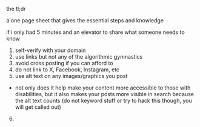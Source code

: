 the tl;dr

a one page sheet that gives the essential steps and knowledge

if i only had 5 minutes and an elevator to share what someone needs to know


1. self-verify with your domain
2. use links but not any of the algorithmic gymnastics
3. avoid cross posting if you can afford to
4. do not link to X, Facebook, Instagram, etc
5. use alt text on any images/graphics you post
- not only does it help make your content more accessible to those with disabilities, but it also makes your posts more visible in search because the alt text counts (do not keyword stuff or try to hack this though, you will get called out)
6.